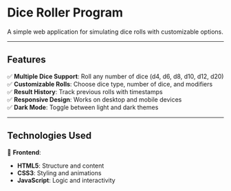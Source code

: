 # Dice Roller Program  
A simple web application for simulating dice rolls with customizable options.  

---

## Features  
✅ **Multiple Dice Support**: Roll any number of dice (d4, d6, d8, d10, d12, d20)  
✅ **Customizable Rolls**: Choose dice type, number of dice, and modifiers  
✅ **Result History**: Track previous rolls with timestamps  
✅ **Responsive Design**: Works on desktop and mobile devices  
✅ **Dark Mode**: Toggle between light and dark themes  

---

## Technologies Used  
🔧 **Frontend**:  
- **HTML5**: Structure and content  
- **CSS3**: Styling and animations  
- **JavaScript**: Logic and interactivity  
